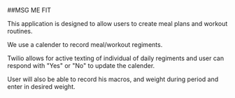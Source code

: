 ##MSG ME FIT

This application is designed to allow users to create meal plans and workout routines.

We use a calender to record meal/workout regiments.

Twilio allows for active texting of individual of daily regiments and user can respond with "Yes" or "No" to update the calender.

User will also be able to record his macros, and weight during period and enter in desired weight.